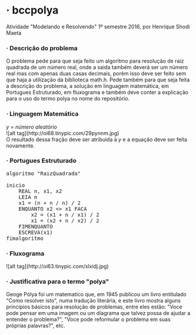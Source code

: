 <h1>· bccpolya</h1>
Atividade "Modelando e Resolvendo" 1º semestre 2016, por Henrique Shodi Maeta
<h3>· Descrição do problema</h3>
<p>O problema pede para que seja feito um algoritmo para resolução de raiz quadrada de um número real, onde a saida também deverá ser um número real mas com apenas duas casas decimais, porém isso deve ser feito sem que haja a utilização da biblioteca math.h. Pede também para que seja feita a descrição do problema, a solução em linguagem matemática, em Portugues Estruturado, em fluxograma e também deve conter a explicação para o uso do termo polya no nome do repositório.</p>

<h3>· Linguagem Matemática</h3>
<i>y = número aleatório</i></br>
![alt tag](http://oi68.tinypic.com/29pynnm.jpg)</br>
O resultado dessa fração deve ser atribuida à <i>y</i> e a equação deve ser feita novamente.

<h3>· Portugues Estruturado</h3>
<pre>algoritmo "RaizQuadrada"</br>
inicio
	REAL n, x1, x2
	LEIA n
	x1 = (n + n / n) / 2
	ENQUANTO x2 <> x1 FACA
		x2 = (x1 + n / x1) / 2
		x1 = (x2 + n / x2) / 2
	FIMENQUANTO
	ESCREVA(x1)
fimalgoritmo</pre>

<h3>· Fluxograma</h3>
![alt tag](http://oi63.tinypic.com/xlxidj.jpg)

<h3>· Justificativa para o termo "polya"</h3>
<p>Geoge Pólya foi um matematico que, em 1945 publicou um livro entitulado "Como resolver isto", numa tradução literária, e este livro mostra alguns principios básicos para resolução de problemas, entre eles estão: "Voce pode pensar em uma imagem ou um diagrama que talvez possa de ajudar a entender o problema?", "Voce pode reformular o problema em suas próprias palavras?", etc.</p>
